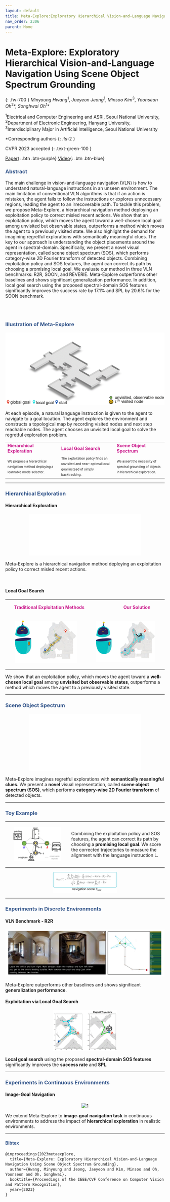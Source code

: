 ```yaml
---
layout: default
title: Meta-Explore:Exploratory Hierarchical Vision-and-Language Navigation Using Scene Object Spectrum Grounding
nav_order: 2306
parent: Home
---
```

# Meta-Explore: Exploratory Hierarchical Vision-and-Language Navigation Using Scene Object Spectrum Grounding
{: .fw-700 }
*Minyoung Hwang*<sup>1</sup>, *Jaeyeon Jeong*<sup>1</sup>, *Minsoo Kim*<sup>3</sup>, *Yoonseon Oh*<sup>2</sup>\*, *Songhwai Oh*<sup>1</sup>\*

<sup>1</sup>Electrical and Computer Engineering and ASRI, Seoul National University, <sup>2</sup>Department of Electronic Engineering, Hanyang University, <sup>3</sup>Interdisciplinary Major in Artificial Intelligence, Seoul National University

*Corresponding authors
{: .fs-2 }

CVPR 2023 accepted
{: .text-green-100 }

[Paper](https://arxiv.org/pdf/2303.04077.pdf){: .btn  .btn-purple}
[Video](https://www.youtube.com/watch?v=6eNwomSCvQk){: .btn .btn-blue}
<!-- [Code](){: .btn .btn-green} -->

### <span style="color:#34568B">Abstract</span>
The main challenge in vision-and-language navigation (VLN) is how to understand natural-language instructions in an unseen environment. The main limitation of conventional VLN algorithms is that if an action is mistaken, the agent fails to follow the instructions or explores unnecessary regions, leading the agent to an irrecoverable path. To tackle this problem, we propose Meta-Explore, a hierarchical navigation method deploying an exploitation policy to correct misled recent actions. We show that an exploitation policy, which moves the agent toward a well-chosen local goal among unvisited but observable states, outperforms a method which moves the agent to a previously visited state. We also highlight the demand for imagining regretful explorations with semantically meaningful clues. The key to our approach is understanding the object placements around the agent in spectral-domain. Specifically, we present a novel visual representation, called scene object spectrum (SOS), which performs category-wise 2D Fourier transform of detected objects. Combining exploitation policy and SOS features, the agent can correct its path by choosing a promising local goal. We evaluate our method in three VLN benchmarks: R2R, SOON, and REVERIE. Meta-Explore outperforms other baselines and shows significant generalization performance. In addition, local goal search using the proposed spectral-domain SOS features significantly improves the success rate by 17.1% and SPL by 20.6% for the SOON benchmark.

<br /><br />
### <span style="color:#34568B">Illustration of Meta-Explore</span><br />
![Alt Text](images/overview.gif)

At each episode, a natural language instruction is given to the agent to navigate to a goal location. The agent explores the environment and constructs a topological map by recording visited nodes and next step reachable nodes. The agent chooses an unvisited local goal to solve the regretful exploration problem.

<style>
td, th {
   border: none!important;
}
</style>

<div align="center">
    <table >
     <tr>
        <td><b><span style="color:#CB1C8D">Hierarchical Exploration</span></b></td>
        <td><b><span style="color:#CB1C8D">Local Goal Search</span></b></td>
        <td><b><span style="color:#CB1C8D">Scene Object Spectrum</span></b></td>
     </tr>
     <tr>
        <td>
        <span style="font-size:10px;line-height:1.0em;">
        We propose a hierarchical navigation method deploying a
        learnable mode selector.</span> 
        </td>
        <td>
        <span style="font-size:10px;line-height:1.0em;">
        The exploitation policy finds an unvisited and near-optimal local goal instead of simply backtracking.</span>
        </td>
        <td>
        <span style="font-size:10px;line-height:1.0em;">
        We assert the necessity of spectral grounding of objects in hierarchical exploration.</span>
        </td>
     </tr>
    </table>
</div>

---

### <span style="color:#34568B">Hierarchical Exploration</span>
#### Hierarchical Exploration
<p style="text-align:center"><img src="images/intro-3.gif"  alt="1" width = "70%"></p>

Meta-Explore is a hierarchical navigation method deploying an exploitation policy to correct misled recent actions. 

<br />

#### Local Goal Search
<div align="center">
    <table >
     <tr>
        <td><b><p style="text-align:right"><span style="color:#CB1C8D">Traditional Exploitation Methods</span></p></b></td>
        <td><b><p style="text-align:center"><span style="color:#CB1C8D">&nbsp;&nbsp;&nbsp;&nbsp;&nbsp;&nbsp;&nbsp;&nbsp;&nbsp;&nbsp;&nbsp;&nbsp;&nbsp;&nbsp;&nbsp;&nbsp;&nbsp;&nbsp; Our Solution</span></p></b></td>
     </tr>
     <tr>
        <td>
        <p style="text-align:center"><img src="images/hierarchical-exploration-1-1.gif"  alt="1" width = "80%"></p>
        </td>
        <td>
        <p style="text-align:center"><img src="images/hierarchical-exploration-4-1.gif"  alt="1" width = "80%"></p>
        </td>
     </tr>
    </table>
</div>

We show that an exploitation policy, which moves the agent toward a **well-chosen local goal** among **unvisited but observable states**, outperforms a method which moves the agent to a previously visited state.

---
### <span style="color:#34568B">Scene Object Spectrum</span>
<p style="text-align:center"><img src="images/sos_feature.gif"  alt="1" width = "70%"></p>

Meta-Explore imagines regretful explorations with **semantically meaningful clues**. We present a **novel** visual representation, called **scene object spectrum (SOS)**, which performs **category-wise 2D Fourier transform** of detected objects.

---
### <span style="color:#34568B">Toy Example</span>

<div align="center">
    <table >
     <tr>
        <td style="width:40%">
        <p style="text-align:center"><img src="images/toy_example.gif"  alt="1" width = "80%"></p>
        </td>
        <td>
        Combining the exploitation policy and SOS features, the agent can correct its path by choosing a <span style="font-weight:bold">promising local goal</span>. We score the corrected trajectories to measure the alignment with the language instruction L.
        </td>
     </tr>
    </table>
</div>
<p style="text-align:center"><img src="images/navigation_score.png"  alt="1" width = "40%"></p>

---
### <span style="color:#34568B">Experiments in Discrete Environments</span>

#### VLN Benchmark - R2R
<p style="text-align:center"><img src="images/r2r_rendered.gif"  alt="1" width = "100%"></p>

Meta-Explore outperforms other baselines and shows significant **generalization performance**.

#### Exploitation via Local Goal Search
<p style="text-align:center"><img src="images/experiment_local_goal_search_2.gif"  alt="1" width = "40%"></p>

**Local goal search** using the proposed **spectral-domain SOS features** significantly improves the **success rate** and **SPL**.

---
### <span style="color:#34568B">Experiments in Continuous Environments</span>

#### Image-Goal Navigation
<p style="text-align:center"><img src="images/image_goal_rendered.gif"  alt="1" width = "80%"></p>

We extend Meta-Explore to **image-goal navigation task** in continuous environments to address the impact of **hierarchical exploration** in realistic environments.

<!-- #### VLN-CE -->

---
#### <span style="color:#34568B">Bibtex</span>
```
@inproceedings{2023metaexplore,
  title={Meta-Explore: Exploratory Hierarchical Vision-and-Language Navigation Using Scene Object Spectrum Grounding},
  author={Hwang, Minyoung and Jeong, Jaeyeon and Kim, Minsoo and Oh, Yoonseon and Oh, Songhwai},
  booktitle={Proceedings of the IEEE/CVF Conference on Computer Vision and Pattern Recognition},
  year={2023}
}
```